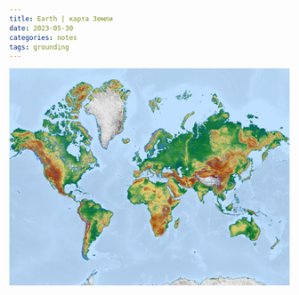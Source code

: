 ```yaml
---
title: Earth | карта Земли
date: 2023-05-30
categories: notes
tags: grounding
---
```

<img alt="map" src="/img/map.jpg">
